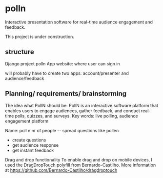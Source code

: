 # polln
 Interactive presentation software for real-time audience engagement and feedback.

 This project is under construction.

## structure
Django project polln
App website: where user can sign in

will probably have to create two apps: account/presenter and audience/feedback

## Planning/ requirements/ brainstorming

The idea what PollN should be:
PollN  is an interactive software platform that enables users to engage audiences, gather feedback, and conduct real-time polls, quizzes, and surveys.
Key words: live polling, audience engagement platform

Name: poll n nr of people -- spread questions like pollen

- create questions
- get audience response
- get instant feedback

Drag and drop functionality
To enable drag and drop on mobile devices, I used the DragDropTouch polyfill from Bernardo-Castilho. More information at https://github.com/Bernardo-Castilho/dragdroptouch